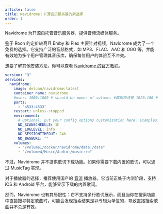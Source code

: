 ```yaml
---
article: false
title: Navidrome：开源音乐服务器的新选择
order: 1
---
```


Navidrome 为开源自托管音乐服务器，提供音频流媒体服务。

鉴于 Roon 的定价较高且 Emby 和 Plex 主要针对视频，Navidrome 成为了一个免费的选择。它支持广泛的音频格式，如 MP3、FLAC、AAC 和 OGG 等，并能有效地为多个用户管理其音乐库，确保每位用户的体验互不冲突。

想要了解其他安装方法，你可以查看 [Navidrome 的官方教程](https://www.navidrome.org/docs/installation/docker/)。

```yml
version: "3"
services:
  navidrome:
    image: deluan/navidrome:latest
    container_name: navidrome
    #user: 1000:1000 # should be owner of volumes #群晖应该是 1026:100 # 使用 `id 用户名` 可以查看代码
    ports:
      - "4533:4533"
    restart: unless-stopped
    environment:
      # Optional: put your config options customization here. Examples:
      ND_SCANSCHEDULE: 1h
      ND_LOGLEVEL: info  
      ND_SESSIONTIMEOUT: 24h
      ND_BASEURL: ""
    volumes:
      - "/volume1/docker/navidrome/data:/data"
      - "/volume4/Music/Audio:/music:ro"
```

不过，Navidrome 并不提供歌词下载功能。如果你需要下载内置的歌词，可以通过 [MusicTag](https://www.cnblogs.com/vinlxc/p/11347744.html) 实现。

对于播放器的选择，推荐使用国产的 [音流](https://aqzscn.cn/archives/stream-music-versions) 播放器。它当前正处于内测阶段，支持 iOS 和 Android 平台，能够显示下载的内置歌词。

然而，Navidrome 也有其局限性：它不支持多行歌词展示，而且当你在搜索功能中直接搜寻特定歌曲时，可能会发现搜索结果是以专辑为单位的，导致直接搜索歌曲并不总是有效。
